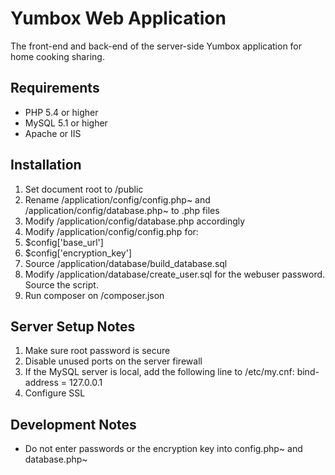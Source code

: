 # Yumbox Web Application #

The front-end and back-end of the server-side Yumbox application for home cooking sharing.

## Requirements ##

- PHP 5.4 or higher
- MySQL 5.1 or higher
- Apache or IIS

## Installation ##

1. Set document root to /public
2. Rename /application/config/config.php~ and /application/config/database.php~ to .php files
3. Modify /application/config/database.php accordingly
4. Modify /application/config/config.php for:
  1. $config['base_url']
  2. $config['encryption_key']
5. Source /application/database/build_database.sql
6. Modify /application/database/create_user.sql for the webuser password. Source the script.
7. Run composer on /composer.json

## Server Setup Notes ##

1. Make sure root password is secure
2. Disable unused ports on the server firewall
3. If the MySQL server is local, add the following line to /etc/my.cnf:
  bind-address = 127.0.0.1
4. Configure SSL

## Development Notes ##

- Do not enter passwords or the encryption key into config.php~ and database.php~